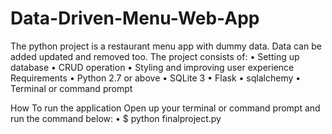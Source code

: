 # Data-Driven-Menu-Web-App
The python project  is a restaurant menu app with dummy data. Data can be added updated and removed too.
The project consists of:
•	Setting up database
•	CRUD operation
•	Styling and improving user experience
Requirements
•	Python 2.7 or above
•	SQLite 3
•	Flask
•	sqlalchemy
•	Terminal or command prompt

How To run the application
Open up your terminal or command prompt and run the command below:
•	$ python finalproject.py
